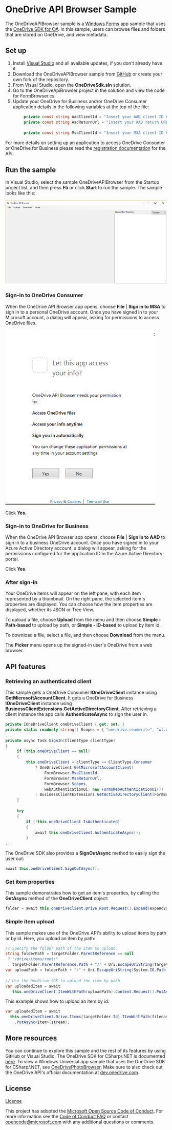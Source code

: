 # OneDrive API Browser Sample

The OneDriveAPIBrowser sample is a [Windows Forms](https://msdn.microsoft.com/en-us/library/dd30h2yb(v=vs.110).aspx) app sample that uses the [OneDrive SDK for C#](https://github.com/OneDrive/onedrive-sdk-csharp). In this sample, users can browse files and folders that are stored on OneDrive, and view metadata.

## Set up

1. Install [Visual Studio](https://www.visualstudio.com/downloads/download-visual-studio-vs) and all available updates, if you don't already have it. 
2. Download the OneDriveAPIBrowser sample from [GitHub](https://github.com/OneDrive/onedrive-sdk-csharp) or create your own fork of the repository.
3. From Visual Studio, open the **OneDriveSdk.sln** solution.
4. Go to the OneDriveApiBrowser project in the solution and view the code for FormBrowser.cs.
5. Update your OneDrive for Business and/or OneDrive Consumer application details in the following variables at the top of the file:
```csharp
        private const string AadClientId = "Insert your AAD client ID here";
        private const string AadReturnUrl = "Insert your AAD return URL here";

        private const string MsaClientId = "Insert your MSA client ID here";
```

For more details on setting up an application to access OneDrive Consumer or OneDrive for Business please read the [registration documentation](https://dev.onedrive.com/app-registration.htm) for the API.

## Run the sample

In Visual Studio, select the sample OneDriveAPIBrowser from the Startup project list, and then press **F5** or click **Start** to run the sample. The sample looks like this: 

![OneDriveAPIBrowser sample](OneDriveApiBrowser/images/OneDriveAPIBrowser.PNG)

### Sign-in to OneDrive Consumer
When the OneDrive API Browser app opens, choose **File** | **Sign in to MSA** to sign in to a personal OneDrive account. Once you have signed in to your Microsoft account, a dialog will appear, asking for permissions to access OneDrive files.

![Let this app access your info](OneDriveApiBrowser/images/Permissions.PNG)

Click **Yes**. 

### Sign-in to OneDrive for Business
When the OneDrive API Browser app opens, choose **File** | **Sign in to AAD** to sign in to a business OneDrive account. Once you have signed in to your Azure Active Directory account, a dialog will appear, asking for the permissions configured for the application ID in the Azure Active Directory portal.

Click **Yes**. 

### After sign-in

Your OneDrive items will appear on the left pane, with each item represented by a thumbnail. On the right pane, the selected item's properties are displayed. You can choose how the item properties are displayed, whether its JSON or Tree View.

To upload a file, choose **Upload** from the menu and then choose **Simple - Path-based** to upload by path, or **Simple - ID-based** to upload by item id.

To download a file, select a file, and then choose **Download** from the menu.

The **Picker** menu opens up the signed-in user's OneDrive from a web browser.

## API features

### Retrieving an authenticated client

This sample gets a OneDrive Consumer **IOneDriveClient** instance using **GetMicrosoftAccountClient**. It gets a OneDrive for Business **IOneDriveClient** instance using **BusinessClientExtensions.GetActiveDirectoryClient**. After retrieving a client instance the app calls **AuthenticateAsync** to sign the user in.

```csharp
private IOneDriveClient oneDriveClient { get; set; }
private static readonly string[] Scopes = { "onedrive.readwrite", "wl.offline_access", "wl.signin" };
...
private async Task SignIn(ClientType clientType) 
{ 
     if (this.oneDriveClient == null) 
     { 
         this.oneDriveClient = clientType == ClientType.Consumer
             ? OneDriveClient.GetMicrosoftAccountClient(
                 FormBrowser.MsaClientId,
                 FormBrowser.MsaReturnUrl,
                 FormBrowser.Scopes,
                 webAuthenticationUi: new FormsWebAuthenticationUi())
             : BusinessClientExtensions.GetActiveDirectoryClient(FormBrowser.AadClientId, FormBrowser.AadReturnUrl);
     } 

     try 
     { 
         if (!this.oneDriveClient.IsAuthenticated) 
         { 
             await this.oneDriveClient.AuthenticateAsync(); 
         } 
...
```

The OneDrive SDK also provides a **SignOutAsync** method to easily sign the user out:

```csharp
await this.oneDriveClient.SignOutAsync();
```

### Get item properties

This sample demonstrates how to get an item's properties, by calling the **GetAsync** method of the **OneDriveClient** object:

```csharp
folder = await this.oneDriveClient.Drive.Root.Request().Expand(expandValue).GetAsync();
```

### Simple item upload

This sample makes use of the OneDrive API's ability to upload items by path or by id. 
Here, you upload an item by path:

```csharp
// Specify the folder path of the item to upload.
string folderPath = targetFolder.ParentReference == null 
 ? "/drive/items/root:" 
 : targetFolder.ParentReference.Path + "/" + Uri.EscapeUriString(targetFolder.Name); 
var uploadPath = folderPath + "/" + Uri.EscapeUriString(System.IO.Path.GetFileName(filename)); 

// Use the OneDrive SDK to upload the item by path.
var uploadedItem = await 
   this.oneDriveClient.ItemWithPath(uploadPath).Content.Request().PutAsync<Item>(stream); 

```

This example shows how to upload an item by id:
```csharp
var uploadedItem = await 
  this.oneDriveClient.Drive.Items[targetFolder.Id].ItemWithPath(filename).Content.Request() 
    .PutAsync<Item>(stream); 
```

## More resources

You can continue to explore this sample and the rest of its features by using GitHub or Visual Studio. The OneDrive SDK for CSharp/.NET is documented [here](https://github.com/OneDrive/onedrive-sdk-csharp/blob/master/README.md). To view a Windows Universal app sample that uses the OneDrive SDK for CSharp/.NET, see [OneDrivePhotoBrowser](https://github.com/OneDrive/onedrive-sdk-csharp/tree/master/samples/OneDrivePhotoBrowser). Make sure to also check out the OneDrive API's official documentation at [dev.onedrive.com](https://dev.onedrive.com). 

## License

[License](LICENSE.txt)

This project has adopted the [Microsoft Open Source Code of Conduct](https://opensource.microsoft.com/codeofconduct/). For more information see the [Code of Conduct FAQ](https://opensource.microsoft.com/codeofconduct/faq/) or contact [opencode@microsoft.com](mailto:opencode@microsoft.com) with any additional questions or comments.
